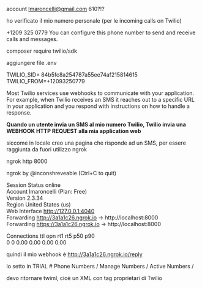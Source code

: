 

account
lmaroncelli@gmail.com
<solita>610?!?

ho verificato il mio numero personale (per le incoming calls on Twilio)


+1209 325 0779 
You can configure this phone number to send and receive calls and messages.



composer require twilio/sdk

aggiungere file .env

TWILIO_SID=
84b5fc8a254787a55ee74af215814615
TWILIO_FROM=+12093250779



Most Twilio services use webhooks to communicate with your application. For example, when Twilio receives an SMS it reaches out to a specific URL in your application and you respond with instructions on how to handle a response. 

__Quando un utente invia un SMS al mio numero Twilio, Twilio invia una WEBHOOK HTTP REQUEST alla mia application web__



siccome in locale creo una pagina che risponde ad un SMS, per essere raggiunta da fuori utilizzo ngrok

ngrok http 8000

ngrok by @inconshreveable                                                             (Ctrl+C to quit)
                                                                                                      
Session Status                online                                                                  
Account                       lmaroncelli (Plan: Free)                                                
Version                       2.3.34                                                                  
Region                        United States (us)                                                      
Web Interface                 http://127.0.0.1:4040                                                   
Forwarding                    http://3a1a1c26.ngrok.io -> http://localhost:8000                       
Forwarding                    https://3a1a1c26.ngrok.io -> http://localhost:8000                      
                                                                                                      
Connections                   ttl     opn     rt1     rt5     p50     p90                             
                              0       0       0.00    0.00    0.00    0.00                            
                                                                                

quindi il mio webhook è http://3a1a1c26.ngrok.io/reply

lo setto in  TRIAL # Phone Numbers / Manage Numbers / Active Numbers /






devo ritornare twiml, cioè un XML con tag proprietari di Twilio







